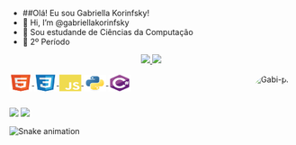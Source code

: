 - ##Olá! Eu sou Gabriella Korinfsky!
- 👋 Hi, I’m @gabriellakorinfsky
- 👀 Sou estudande de Ciências da Computação
- 🌱 2º Período 

<div align="center">
  <a href="https://github.com/gabriellakorinfsky">
  <img height="180em" src="https://github-readme-stats.vercel.app/api?username=gabriellakorinfsky&show_icons=true&theme=omni&include_all_commits=true&count_private=true"/>
  <img height="180em" src="https://github-readme-stats.vercel.app/api/top-langs/?username=gabriellakorinfsky&layout=compact&langs_count=7&theme=omni"/>
</div>
<div style="display: inline_block"><br>
  <img align="center" alt="Gabi-HTML" height="30" width="40" src="https://raw.githubusercontent.com/devicons/devicon/master/icons/html5/html5-original.svg">
  <img align="center" alt="Gabi-CSS" height="30" width="40" src="https://raw.githubusercontent.com/devicons/devicon/master/icons/css3/css3-original.svg">
  <img align="center" alt="Gabi-Js" height="30" width="40" src="https://raw.githubusercontent.com/devicons/devicon/master/icons/javascript/javascript-plain.svg">
  <img align="center" alt="Gabi-Python" height="30" width="40" src="https://raw.githubusercontent.com/devicons/devicon/master/icons/python/python-original.svg">
  <img align="center" alt="Gabi-Csharp" height="30" width="40" src="https://raw.githubusercontent.com/devicons/devicon/master/icons/csharp/csharp-original.svg">
  <img align="right" alt="Gabi-pic" height="150" style="border-radius:50px;" src="https://user-images.githubusercontent.com/101523340/208551262-817581ca-33de-460e-8f05-1367b67fc245.jpeg">
</div>
  
  ##
 
<div> 
  <a href="https://www.instagram.com/gabriella_korin/" target="_blank"><img src="https://img.shields.io/badge/-Instagram-%23E4405F?style=for-the-badge&logo=instagram&logoColor=white" target="_blank"></a>
  <a href = "mailto:gabriellalacerdachaves@gmail.com"><img src="https://img.shields.io/badge/-Gmail-%23333?style=for-the-badge&logo=gmail&logoColor=white" target="_blank"></a>
 
  ![Snake animation](https://gabriellakorinfsky/gabriellakorinfsky/blob/output/github-contribution-grid-snake.svg)
 
</div>

<!---
gabriellakorinfsky/gabriellakorinfsky is a ✨ special ✨ repository because its `README.md` (this file) appears on your GitHub profile.
You can click the Preview link to take a look at your changes.
--->
